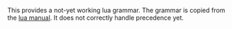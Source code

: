 This provides a not-yet working lua grammar. The grammar is copied from the
[lua manual](https://www.lua.org/manual/5.1/manual.html#8). It does not
correctly handle precedence yet.
